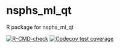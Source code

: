 # nsphs_ml_qt
R package for nsphs_ml_qt

<!-- badges: start -->
[![R-CMD-check](https://github.com/richelbilderbeek/nsphs_ml_qt/workflows/R-CMD-check/badge.svg)](https://github.com/richelbilderbeek/nsphs_ml_qt/actions)
[![Codecov test coverage](https://codecov.io/gh/richelbilderbeek/nsphs_ml_qt/branch/master/graph/badge.svg)](https://codecov.io/gh/richelbilderbeek/nsphs_ml_qt?branch=master)
  <!-- badges: end -->
